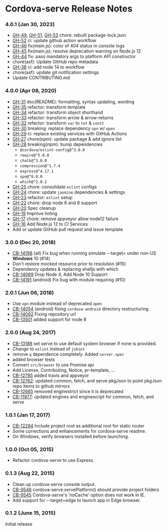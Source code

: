 <!--
#
# Licensed to the Apache Software Foundation (ASF) under one
# or more contributor license agreements.  See the NOTICE file
# distributed with this work for additional information
# regarding copyright ownership.  The ASF licenses this file
# to you under the Apache License, Version 2.0 (the
# "License"); you may not use this file except in compliance
# with the License.  You may obtain a copy of the License at
#
#   http://www.apache.org/licenses/LICENSE-2.0
#
# Unless required by applicable law or agreed to in writing,
# software distributed under the License is distributed on an
# "AS IS" BASIS, WITHOUT WARRANTIES OR CONDITIONS OF ANY
# KIND, either express or implied.  See the License for the
# specific language governing permissions and limitations
# under the License.
#
-->
# Cordova-serve Release Notes

### 4.0.1 (Jan 30, 2023)

* [GH-49](https://github.com/apache/cordova-serve/pull/49), [GH-51](https://github.com/apache/cordova-serve/pull/51), [GH-53](https://github.com/apache/cordova-serve/pull/53) chore: rebuilt package-lock.json
* [GH-52](https://github.com/apache/cordova-serve/pull/52) ci: update github action workflow
* [GH-46](https://github.com/apache/cordova-serve/pull/46) fix(main.js): color of 404 status in console logs
* [GH-45](https://github.com/apache/cordova-serve/pull/45) fix(main.js): resolve deprecation warning on Node.js 12
* [GH-44](https://github.com/apache/cordova-serve/pull/44) fix: pass mandatory args to platform API constructor
* chore(asf): Update GitHub repo metadata
* [GH-38](https://github.com/apache/cordova-serve/pull/38) ci: add node 14 to workflow
* chore(asf): update git notification settings
* Update CONTRIBUTING.md

### 4.0.0 (Apr 08, 2020)

* [GH-31](https://github.com/apache/cordova-serve/pull/31) doc(README): formatting, syntax updating, wording
* [GH-35](https://github.com/apache/cordova-serve/pull/35) refactor: transform template
* [GH-34](https://github.com/apache/cordova-serve/pull/34) refactor: transform object shorthand
* [GH-33](https://github.com/apache/cordova-serve/pull/33) refactor: transform arrow & arrow-returns
* [GH-32](https://github.com/apache/cordova-serve/pull/32) refactor: transform `var` to `let` & `const`
* [GH-30](https://github.com/apache/cordova-serve/pull/30) breaking: replace dependency `opn` w/ `open`
* [GH-29](https://github.com/apache/cordova-serve/pull/29) ci: replace existing services with GitHub Actions
* [GH-27](https://github.com/apache/cordova-serve/pull/27) chore(npm): update package & add ignore list
* [GH-28](https://github.com/apache/cordova-serve/pull/28) breaking(npm): bump dependencies
  * `@cordova/eslint-config@^3.0.0`
  * `rewire@^5.0.0`
  * `chalk@^3.0.0`
  * `compression@^1.7.4`
  * `express@^4.17.1`
  * `opn@^6.0.0`
  * `which@^2.0.2`
* [GH-25](https://github.com/apache/cordova-serve/pull/25) chore: consolidate `eslint` configs
* [GH-24](https://github.com/apache/cordova-serve/pull/24) chore: update `jasmine` dependencies & settings
* [GH-23](https://github.com/apache/cordova-serve/pull/23) refactor: `eslint` setup
* [GH-22](https://github.com/apache/cordova-serve/pull/22) chore: drop node 6 and 8 support
* [GH-20](https://github.com/apache/cordova-serve/pull/20) Spec cleanup
* [GH-19](https://github.com/apache/cordova-serve/pull/19) Improve linting
* [GH-17](https://github.com/apache/cordova-serve/pull/17) chore: remove appveyor allow node12 failure
* [GH-16](https://github.com/apache/cordova-serve/pull/16) Add Node.js 12 to CI Services
* Add or update GitHub pull request and issue template

### 3.0.0 (Dec 20, 2018)
* [CB-14198](https://issues.apache.org/jira/browse/CB-14198) (all) Fix bug when running simulate --target= under non-US **Windows** 10 (#14)
* Don't restore mocked resource prior to resolution (#15)
* Dependency updates & replacing shelljs with which
* [CB-14069](https://issues.apache.org/jira/browse/CB-14069) Drop Node 4, Add Node 10 Support
* [CB-14191](https://issues.apache.org/jira/browse/CB-14191) (android) Fix bug with module requiring (#10)

### 2.0.1 (Jun 06, 2018)
* Use `opn` module instead of deprecated `open`
* [CB-14054](https://issues.apache.org/jira/browse/CB-14054) (android) fixing `cordova-android` directory restructuring.
* [CB-14092](https://issues.apache.org/jira/browse/CB-14092) Fixing repository url
* [CB-13501](https://issues.apache.org/jira/browse/CB-13501) added support for node 8

### 2.0.0 (Aug 24, 2017)
* [CB-13188](https://issues.apache.org/jira/browse/CB-13188) set serve to use default system browser if none is provided.
* Change to `eslint` instead of `jshint`
* remove `q` dependence completely. Added `server.spec`
* added browser tests
* Convert `src/browser` to use Promise api
* Add License, Contributing, Notice, pr-template, ...
* [CB-12785](https://issues.apache.org/jira/browse/CB-12785) added travis and appveyor
* [CB-12762](https://issues.apache.org/jira/browse/CB-12762): updated common, fetch, and serve pkgJson to point pkgJson repo items to github mirrors
* [CB-12665](https://issues.apache.org/jira/browse/CB-12665) removed enginestrict since it is deprecated
* [CB-11977](https://issues.apache.org/jira/browse/CB-11977): updated engines and enginescript for common, fetch, and serve

### 1.0.1 (Jan 17, 2017)
* [CB-12284](https://issues.apache.org/jira/browse/CB-12284) Include project root as additional root for static router
* Some corrections and enhancements for cordova-serve readme.
* On Windows, verify browsers installed before launching.

### 1.0.0 (Oct 05, 2015)
* Refactor cordova-serve to use Express.

### 0.1.3 (Aug 22, 2015)
* Clean up cordova-serve console output.
* [CB-9546](https://issues.apache.org/jira/browse/CB-9546) cordova-serve.servePlatform() should provide project folders
* [CB-9545](https://issues.apache.org/jira/browse/CB-9545) Cordova-serve's 'noCache' option does not work in IE.
* Add support for --target=edge to launch app in Edge browser.

### 0.1.2 (June 15, 2015)
Initial release
